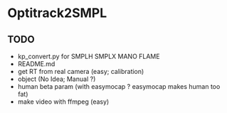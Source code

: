 # Optitrack2SMPL

## TODO
 - kp_convert.py for SMPLH SMPLX MANO FLAME
 - README.md
 - get RT from real camera (easy; calibration)
 - object (No Idea; Manual ?)
 - human beta param (with easymocap ? easymocap makes human too fat)
 - make video with ffmpeg (easy)